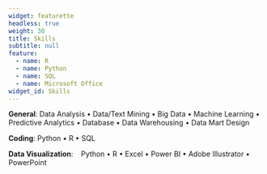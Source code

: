 ```yaml
---
widget: featurette
headless: true
weight: 30
title: Skills
subtitle: null
feature:
  - name: R
  - name: Python
  - name: SQL
  - name: Microsoft Office
widget_id: Skills
---
```

**General**:    Data Analysis •  Data/Text Mining • Big Data • Machine Learning • Predictive Analytics •  Database • Data Warehousing • Data Mart Design

**Coding**:      Python • R • SQL

**Data Visualization**:     Python • R • Excel • Power BI • Adobe Illustrator • PowerPoint